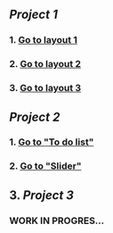 
## *Project 1* 
### 1. [Go to layout 1](https://infoshareacademy.github.io/jfddr2-projects-jozef-wolf/layout1/index.html)

### 2. [Go to layout 2](https://infoshareacademy.github.io/jfddr2-projects-jozef-wolf/layout2/index.html)

### 3. [Go to layout 3](https://infoshareacademy.github.io/jfddr2-projects-jozef-wolf/layout3/index.html)

## *Project 2* 

### 1. [Go to "To do list"](https://infoshareacademy.github.io/jfddr2-projects-jozef-wolf/project2/to-do-list/index.html)

### 2. [Go to "Slider"](https://infoshareacademy.github.io/jfddr2-projects-jozef-wolf/project2/slide-show/index.html)

## 3. *Project 3*

### WORK IN PROGRES...

